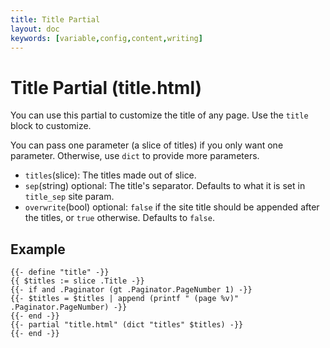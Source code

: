 ```yaml
---
title: Title Partial
layout: doc
keywords: [variable,config,content,writing]
---
```

# Title Partial (title.html)
You can use this partial to customize the title of any page. Use the `title` block to customize.

You can pass one parameter (a slice of titles) if you only want one parameter. Otherwise, use `dict` to provide more parameters.
- `titles`(slice): The titles made out of slice.
- `sep`(string) optional: The title's separator. Defaults to what it is set in `title_sep` site param.
- `overwrite`(bool) optional: `false` if the site title should be appended after the titles, or `true` otherwise. Defaults to `false`.

## Example
```go-html-template
{{- define "title" -}}
{{ $titles := slice .Title -}}
{{- if and .Paginator (gt .Paginator.PageNumber 1) -}}
{{- $titles = $titles | append (printf " (page %v)" .Paginator.PageNumber) -}}
{{- end -}}
{{- partial "title.html" (dict "titles" $titles) -}}
{{- end -}}
```
